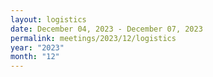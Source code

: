 ```yaml
---
layout: logistics
date: December 04, 2023 - December 07, 2023
permalink: meetings/2023/12/logistics
year: "2023"
month: "12"
---
```


